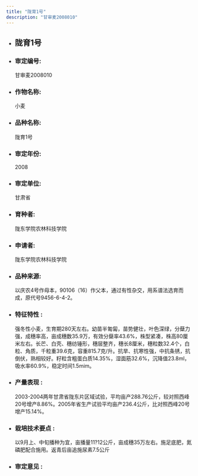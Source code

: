 ```yaml
---
title: "陇育1号"
description: "甘审麦2008010"
---
```

* ## 陇育1号
* ###  审定编号:  
   甘审麦2008010

*  ### 作物名称:  
   小麦

*   ###  品种名称: 
    陇育1号

*   ### 审定年份: 
    2008

*   ### 审定单位:  
    甘肃省

*   ### 育种者:  
    陇东学院农林科技学院

*   ### 申请者:  
    陇东学院农林科技学院

*   ### 品种来源:  
    以庆农4号作母本，90106（16）作父本，通过有性杂交，用系谱法选育而成，原代号9456-6-4-2。

*   ### 特征特性 : 
    强冬性小麦，生育期280天左右。幼苗半匍匐，苗势健壮，叶色深绿，分蘖力强，成穗率高，亩成穗数35.9万，有效分蘖率43.6%，株型紧凑，株高80厘米左右。长芒、白壳、穗纺锤形，穗层整齐，穗长8厘米，穗粒数32.4个，白粒、角质，千粒重39.6克，容重815.7克/升。抗旱、抗寒性强，中抗条锈，抗倒伏，熟相较好。籽粒含粗蛋白质14.35%，湿面筋32.6%，沉降值23.8ml，吸水率60.9%，稳定时间1.5mim。

*   ### 产量表现 : 
    2003-2004两年甘肃省陇东片区域试验，平均亩产288.76公斤，较对照西峰20号增产8.86%。2005年省生产试验平均亩产236.4公斤，比对照西峰20号增产15.14%。

*   ### 栽培技术要点 : 
    以9月上、中旬播种为宜，亩播量11?12公斤，亩成穗35万左右。施足底肥，氮磷肥配合施用。返青后亩追施尿素7.5公斤

*   ### 审定意见 : 
    
